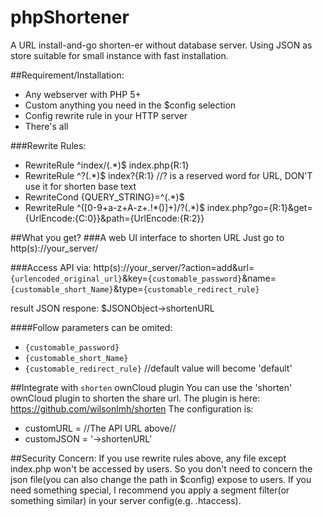 # phpShortener
A URL install-and-go shorten-er without database server. Using JSON as store suitable for small instance with fast installation.

##Requirement/Installation:
  - Any webserver with PHP 5+
  - Custom anything you need in the $config selection
  - Config rewrite rule in your HTTP server
  - There's all

###Rewrite Rules:
 - RewriteRule ^index\/(.*)$ index.php{R:1}
 - RewriteRule ^\?(.*)$  index?{R:1}  //? is a reserved word for URL, DON'T use it for shorten base text
 - RewriteCond {QUERY_STRING}=^(.*)$ 
 - RewriteRule ^([0-9+a-z+A-z+\.\!\*\(\)]+)\/?(.*)$  index.php?go={R:1}&get={UrlEncode:{C:0}}&path={UrlEncode:{R:2}}

##What you get?
###A web UI interface to shorten URL
Just go to http(s)://your_server/

###Access API via:
http(s)://your_server/?action=add&url=`{urlencoded_original_url}`&key=`{customable_password}`&name=`{customable_short_Name}`&type=`{customable_redirect_rule}`

result JSON respone:  $JSONObject->shortenURL


####Follow parameters can be omited:
 - `{customable_password}`
 - `{customable_short_Name}`
 - `{customable_redirect_rule}` //default value will become 'default'

##Integrate with `shorten` ownCloud plugin
You can use the 'shorten' ownCloud plugin to shorten the share url. 
The plugin is here: https://github.com/wilsonlmh/shorten
The configuration is:
  - customURL = //The API URL above//
  - customJSON = '->shortenURL'

##Security Concern:
If you use rewrite rules above, any file except index.php won't be accessed by users. So you don't need to concern the json file(you can also change the path in $config) expose to users. If you need something special, I recommend you apply a segment filter(or something similar) in your server config(e.g. .htaccess).
